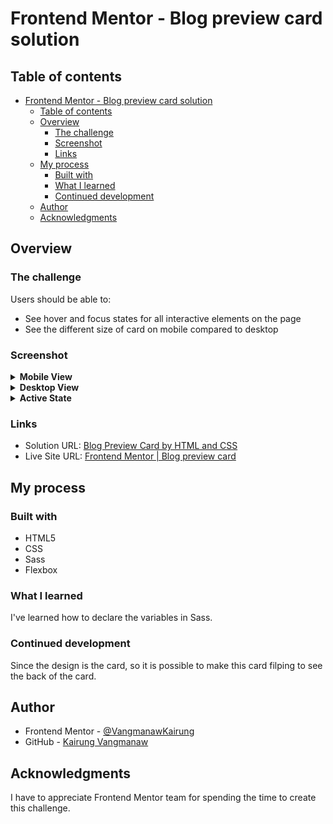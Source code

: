 # Frontend Mentor - Blog preview card solution 

## Table of contents

- [Frontend Mentor - Blog preview card solution](#frontend-mentor---blog-preview-card-solution)
  - [Table of contents](#table-of-contents)
  - [Overview](#overview)
    - [The challenge](#the-challenge)
    - [Screenshot](#screenshot)
    - [Links](#links)
  - [My process](#my-process)
    - [Built with](#built-with)
    - [What I learned](#what-i-learned)
    - [Continued development](#continued-development)
  - [Author](#author)
  - [Acknowledgments](#acknowledgments)

## Overview

### The challenge

Users should be able to:

- See hover and focus states for all interactive elements on the page
- See the different size of card on mobile compared to desktop

### Screenshot

<details>
<summary><strong>Mobile View</strong></summary>
<img src="source/result/mobile.png" alt="The mobile view"  height="500px">
</details>
<details>
<summary><strong>Desktop View</strong></summary>
<img src="source/result/desktop.png" alt="The desktop view"  height="500px">
</details>
<details>
<summary><strong>Active State</strong></summary>
<img src="source/result/active state.png" alt="The active state view"  height="500px">
</details>

### Links

- Solution URL: [Blog Preview Card by HTML and CSS](https://www.frontendmentor.io/solutions/blog-preview-card-by-html-and-css-caxPPaVJ1a)
- Live Site URL: [Frontend Mentor | Blog preview card](https://vangmanawkairung.github.io/Frontend-Mentor_blog-preview-card/)

## My process

### Built with

- HTML5
- CSS
- Sass
- Flexbox

### What I learned

I've learned how to declare the variables in Sass.

### Continued development

Since the design is the card, so it is possible to make this card filping to see the back of the card.

## Author
- Frontend Mentor - [@VangmanawKairung](https://www.frontendmentor.io/profile/VangmanawKairung)
- GitHub - [Kairung Vangmanaw](https://github.com/VangmanawKairung)

## Acknowledgments

I have to appreciate Frontend Mentor team for spending the time to create this challenge.
